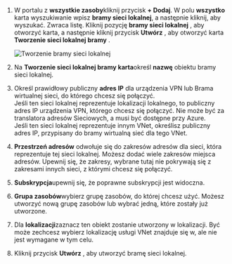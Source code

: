 1. W portalu z **wszystkie zasoby**kliknij przycisk **+ Dodaj**. W polu **wszystko** karta wyszukiwanie wpisz **bramy sieci lokalnej**, a następnie kliknij, aby wyszukać. Zwraca listę. Kliknij pozycję **bramy sieci lokalnej** , aby otworzyć karta, a następnie kliknij przycisk **Utwórz** , aby otworzyć karta **Tworzenie sieci lokalnej bramy** .

    ![Tworzenie bramy sieci lokalnej](./media/vpn-gateway-add-lng-rm-portal-include/addlng250.png)

2. Na **Tworzenie sieci lokalnej bramy karta**określ **nazwę** obiektu bramy sieci lokalnej.
 
3. Określ prawidłowy publiczny **adres IP** dla urządzenia VPN lub Brama wirtualnej sieci, do którego chcesz się połączyć.<br>Jeśli ten sieci lokalnej reprezentuje lokalizacji lokalnego, to publiczny adres IP urządzenia VPN, którego chcesz się połączyć. Nie może być za translatora adresów Sieciowych, a musi być dostępne przy Azure.<br>Jeśli ten sieci lokalnej reprezentuje innym VNet, określisz publiczny adres IP, przypisany do bramy wirtualną sieć dla tego VNet.<br>

4. **Przestrzeń adresów** odwołuje się do zakresów adresów dla sieci, która reprezentuje tej sieci lokalnej. Możesz dodać wiele zakresów miejsca adresów. Upewnij się, że zakresy, wybrane tutaj nie pokrywają się z zakresami innych sieci, z którymi chcesz się połączyć.
 
5. **Subskrypcja**upewnij się, że poprawne subskrypcji jest widoczna.

6. **Grupa zasobów**wybierz grupę zasobów, do której chcesz użyć. Możesz utworzyć nową grupę zasobów lub wybrać jedną, które zostały już utworzone.

7. Dla **lokalizacji**zaznacz ten obiekt zostanie utworzony w lokalizacji. Być może zechcesz wybierz lokalizację usługi VNet znajduje się w, ale nie jest wymagane w tym celu.

8. Kliknij przycisk **Utwórz** , aby utworzyć bramę sieci lokalnej.
